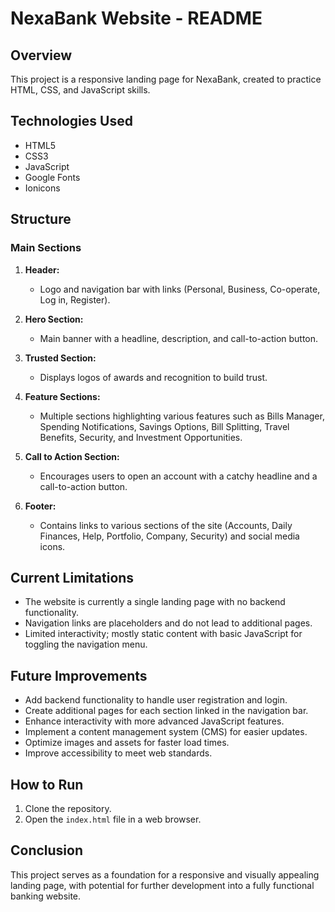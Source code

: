 # NexaBank Website - README

## Overview

This project is a responsive landing page for NexaBank, created to practice HTML, CSS, and JavaScript skills.

## Technologies Used

- HTML5
- CSS3
- JavaScript
- Google Fonts
- Ionicons

## Structure

### Main Sections

1. **Header:** 
   - Logo and navigation bar with links (Personal, Business, Co-operate, Log in, Register).

2. **Hero Section:** 
   - Main banner with a headline, description, and call-to-action button.

3. **Trusted Section:** 
   - Displays logos of awards and recognition to build trust.

4. **Feature Sections:** 
   - Multiple sections highlighting various features such as Bills Manager, Spending Notifications, Savings Options, Bill Splitting, Travel Benefits, Security, and Investment Opportunities.

5. **Call to Action Section:** 
   - Encourages users to open an account with a catchy headline and a call-to-action button.

6. **Footer:** 
   - Contains links to various sections of the site (Accounts, Daily Finances, Help, Portfolio, Company, Security) and social media icons.

## Current Limitations

- The website is currently a single landing page with no backend functionality.
- Navigation links are placeholders and do not lead to additional pages.
- Limited interactivity; mostly static content with basic JavaScript for toggling the navigation menu.

## Future Improvements

- Add backend functionality to handle user registration and login.
- Create additional pages for each section linked in the navigation bar.
- Enhance interactivity with more advanced JavaScript features.
- Implement a content management system (CMS) for easier updates.
- Optimize images and assets for faster load times.
- Improve accessibility to meet web standards.

## How to Run

1. Clone the repository.
2. Open the `index.html` file in a web browser.

## Conclusion

This project serves as a foundation for a responsive and visually appealing landing page, with potential for further development into a fully functional banking website.
